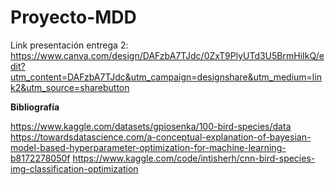 # Proyecto-MDD

Link presentación entrega 2: https://www.canva.com/design/DAFzbA7TJdc/0ZxT9PlyUTd3U5BrmHiIkQ/edit?utm_content=DAFzbA7TJdc&utm_campaign=designshare&utm_medium=link2&utm_source=sharebutton


**Bibliografía**

https://www.kaggle.com/datasets/gpiosenka/100-bird-species/data
https://towardsdatascience.com/a-conceptual-explanation-of-bayesian-model-based-hyperparameter-optimization-for-machine-learning-b8172278050f 
https://www.kaggle.com/code/intisherh/cnn-bird-species-img-classification-optimization
